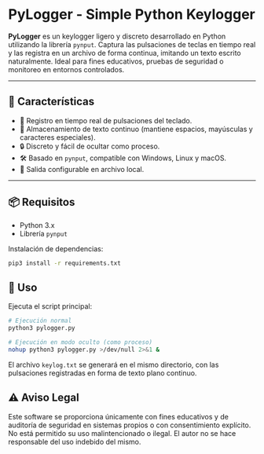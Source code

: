 # PyLogger - Simple Python Keylogger

**PyLogger** es un keylogger ligero y discreto desarrollado en Python utilizando la librería `pynput`. Captura las pulsaciones de teclas en tiempo real y las registra en un archivo de forma continua, imitando un texto escrito naturalmente. Ideal para fines educativos, pruebas de seguridad o monitoreo en entornos controlados.

---

## 🚀 Características

- 🧠 Registro en tiempo real de pulsaciones del teclado.
- 📄 Almacenamiento de texto continuo (mantiene espacios, mayúsculas y caracteres especiales).
- 🔒 Discreto y fácil de ocultar como proceso.
- 🛠️ Basado en `pynput`, compatible con Windows, Linux y macOS.
- 📁 Salida configurable en archivo local.

---

## 📦 Requisitos

- Python 3.x
- Librería `pynput`

Instalación de dependencias:

```bash
pip3 install -r requirements.txt
```

## 🚀 Uso
Ejecuta el script principal:

```bash
# Ejecución normal
python3 pylogger.py

# Ejecución en modo oculto (como proceso)
nohup python3 pylogger.py >/dev/null 2>&1 &
```

El archivo `keylog.txt` se generará en el mismo directorio, con las pulsaciones registradas en forma de texto plano continuo.

## ⚠️ Aviso Legal
Este software se proporciona únicamente con fines educativos y de auditoría de seguridad en sistemas propios o con consentimiento explícito. No está permitido su uso malintencionado o ilegal. El autor no se hace responsable del uso indebido del mismo.

